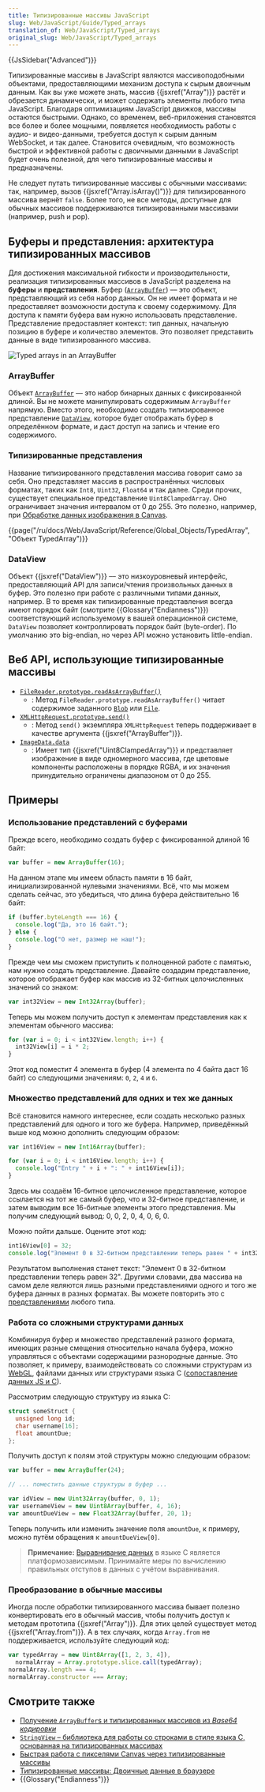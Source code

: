 ```yaml
---
title: Типизированные массивы JavaScript
slug: Web/JavaScript/Guide/Typed_arrays
translation_of: Web/JavaScript/Typed_arrays
original_slug: Web/JavaScript/Typed_arrays
---
```


{{JsSidebar("Advanced")}}

Типизированные массивы в JavaScript являются массивоподобными объектами, предоставляющими механизм доступа к сырым двоичным данным. Как вы уже можете знать, массив {{jsxref("Array")}} растёт и обрезается динамически, и может содержать элементы любого типа JavaScript. Благодаря оптимизациям JavaScript движков, массивы остаются быстрыми. Однако, со временем, веб-приложения становятся все более и более мощными, появляется необходимость работы с аудио- и видео-данными, требуется доступ к сырым данным WebSocket, и так далее. Становится очевидным, что возможность быстрой и эффективной работы с двоичными данными в JavaScript будет очень полезной, для чего типизированные массивы и предназначены.

Не следует путать типизированные массивы с обычными массивами: так, например, вызов {{jsxref("Array.isArray()")}} для типизированного массива вернёт `false`. Более того, не все методы, доступные для обычных массивов поддерживаются типизированными массивами (например, push и pop).

## Буферы и представления: архитектура типизированных массивов

Для достижения максимальной гибкости и производительности, реализация типизированных массивов в JavaScript разделена на **буферы** и **представления**. Буфер ([`ArrayBuffer`](/ru/docs/Web/JavaScript/Reference/Global_Objects/ArrayBuffer)) –– это объект, представляющий из себя набор данных. Он не имеет формата и не предоставляет возможности доступа к своему содержимому. Для доступа к памяти буфера вам нужно использовать представление. Представление предоставляет контекст: тип данных, начальную позицию в буфере и количество элементов. Это позволяет представить данные в виде типизированного массива.

![Typed arrays in an ArrayBuffer](typed_arrays.png)

### ArrayBuffer

Объект [`ArrayBuffer`](/ru/docs/Web/JavaScript/Reference/Global_Objects/ArrayBuffer) –– это набор бинарных данных с фиксированной длиной. Вы не можете манипулировать содержимым `ArrayBuffer` напрямую. Вместо этого, необходимо создать типизированное представление [`DataView`](/ru/docs/Web/JavaScript/Reference/Global_Objects/DataView), которое будет отображать буфер в определённом формате, и даст доступ на запись и чтение его содержимого.

### Типизированные представления

Название типизированного представления массива говорит само за себя. Оно представляет массив в распространённых числовых форматах, таких как `Int8`, `Uint32`, `Float64` и так далее. Среди прочих, существует специальное представление `Uint8ClampedArray`. Оно ограничивает значения интервалом от 0 до 255. Это полезно, например, при [Обработке данных изображения в Canvas](/ru/docs/Web/API/ImageData).

{{page("/ru/docs/Web/JavaScript/Reference/Global_Objects/TypedArray", "Объект TypedArray")}}

### DataView

Объект {{jsxref("DataView")}} –– это низкоуровневый интерфейс, предоставляющий API для записи/чтения произвольных данных в буфер. Это полезно при работе с различными типами данных, например. В то время как типизированные представления всегда имеют порядок байт (смотрите {{Glossary("Endianness")}}) соответствующий используемому в вашей операционной системе, `DataView` позволяет контроллировать порядок байт (byte-order). По умолчанию это big-endian, но через API можно установить little-endian.

## Веб API, использующие типизированные массивы

- [`FileReader.prototype.readAsArrayBuffer()`](</ru/docs/Web/API/FileReader#readAsArrayBuffer()>)
  - : Метод `FileReader.prototype.readAsArrayBuffer()` читает содержимое заданного [`Blob`](/ru/docs/Web/API/Blob) или [`File`](/ru/docs/Web/API/File).
- [`XMLHttpRequest.prototype.send()`](</ru/docs/Web/API/XMLHttpRequest#send()>)
  - : Метод `send()` экземпляра `XMLHttpRequest` теперь поддерживает в качестве аргумента {{jsxref("ArrayBuffer")}}.
- [`ImageData.data`](/ru/docs/Web/API/ImageData)
  - : Имеет тип {{jsxref("Uint8ClampedArray")}} и представляет изображение в виде одномерного массива, где цветовые компоненты расположены в порядке RGBA, и их значения принудительно ограничены диапазоном от 0 до 255.

## Примеры

### Использование представлений с буферами

Прежде всего, необходимо создать буфер с фиксированной длиной 16 байт:

```js
var buffer = new ArrayBuffer(16);
```

На данном этапе мы имеем область памяти в 16 байт, инициализированной нулевыми значениями. Всё, что мы можем сделать сейчас, это убедиться, что длина буфера действительно 16 байт:

```js
if (buffer.byteLength === 16) {
  console.log("Да, это 16 байт.");
} else {
  console.log("О нет, размер не наш!");
}
```

Прежде чем мы сможем приступить к полноценной работе с памятью, нам нужно создать представление. Давайте создадим представление, которое отображает буфер как массив из 32-битных целочисленных значений со знаком:

```js
var int32View = new Int32Array(buffer);
```

Теперь мы можем получить доступ к элементам представления как к элементам обычного массива:

```js
for (var i = 0; i < int32View.length; i++) {
  int32View[i] = i * 2;
}
```

Этот код поместит 4 элемента в буфер (4 элемента по 4 байта даст 16 байт) со следующими значениям: `0`, `2`, `4` и `6`.

### Множество представлений для одних и тех же данных

Всё становится намного интереснее, если создать несколько разных представлений для одного и того же буфера. Например, приведённый выше код можно дополнить следующим образом:

```js
var int16View = new Int16Array(buffer);

for (var i = 0; i < int16View.length; i++) {
  console.log("Entry " + i + ": " + int16View[i]);
}
```

Здесь мы создаём 16-битное целочисленное представление, которое ссылается на тот же самый буфер, что и 32-битное представление, и затем выводим все 16-битные элементы этого представления. Мы получим следующий вывод: 0, 0, 2, 0, 4, 0, 6, 0.

Можно пойти дальше. Оцените этот код:

```js
int16View[0] = 32;
console.log("Элемент 0 в 32-битном представлении теперь равен " + int32View[0]);
```

Результатом выполнения станет текст: "Элемент 0 в 32-битном представлении теперь равен 32". Другими словами, два массива на самом деле являются лишь разными представлениями одного и того же буфера данных в разных форматах. Вы можете повторить это с [представлениями](/ru/docs/Web/JavaScript/Reference/Global_Objects/TypedArray#TypedArray_objects) любого типа.

### Работа со сложными структурами данных

Комбинируя буфер и множество представлений разного формата, имеющих разные смещения относительно начала буфера, можно управляться с объектами содержащими разнородные данные. Это позволяет, к примеру, взаимодействовать со сложными структурам из [WebGL](/ru/docs/Web/WebGL), файлами данных или структурами языка C ([сопоставление данных JS и C](/ru/docs/Mozilla/js-ctypes)).

Рассмотрим следующую структуру из языка C:

```cpp
struct someStruct {
  unsigned long id;
  char username[16];
  float amountDue;
};
```

Получить доступ к полям этой структуры можно следующим образом:

```js
var buffer = new ArrayBuffer(24);

// ... поместить данные структуры в буфер ...

var idView = new Uint32Array(buffer, 0, 1);
var usernameView = new Uint8Array(buffer, 4, 16);
var amountDueView = new Float32Array(buffer, 20, 1);
```

Теперь получить или изменить значение поля `amountDue`, к примеру, можно путём обращения к `amountDueView[0]`.

> **Примечание:** [Выравнивание данных](https://ru.wikipedia.org/wiki/%D0%92%D1%8B%D1%80%D0%B0%D0%B2%D0%BD%D0%B8%D0%B2%D0%B0%D0%BD%D0%B8%D0%B5_%D0%B4%D0%B0%D0%BD%D0%BD%D1%8B%D1%85) в языке C является платформозависимым. Принимайте меры по вычислению правильных отступов в данных с учётом выравнивания.

### Преобразование в обычные массивы

Иногда после обработки типизированного массива бывает полезно конвертировать его в обычный массив, чтобы получить доступ к методам прототипа {{jsxref("Array")}}. Для этих целей существует метод {{jsxref("Array.from")}}. А в тех случаях, когда `Array.from` не поддерживается, используйте следующий код:

```js
var typedArray = new Uint8Array([1, 2, 3, 4]),
  normalArray = Array.prototype.slice.call(typedArray);
normalArray.length === 4;
normalArray.constructor === Array;
```

## Смотрите также

- [Получение `ArrayBuffer`s и типизированных массивов из _Base64 кодировки_](/ru/docs/Web/JavaScript/Base64_encoding_and_decoding#Appendix.3A_Decode_a_Base64_string_to_Uint8Array_or_ArrayBuffer)
- [`StringView` – библиотека для работы со строками в стиле языка С, основанная на типизированных массивах](/ru/docs/Code_snippets/StringView)
- [Быстрая работа с пикселями Canvas через типизированные массивы](https://hacks.mozilla.org/2011/12/faster-canvas-pixel-manipulation-with-typed-arrays)
- [Типизированные массивы: Двоичные данные в браузере](http://www.html5rocks.com/en/tutorials/webgl/typed_arrays)
- {{Glossary("Endianness")}}
